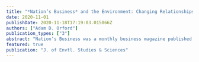 ```yaml
---
title: "*Nation’s Business* and the Environment: Changing Relationships with Pollution, “Ecologists,” Renewables, and Regulations, 1945-1981"
date: 2020-11-01
publishDate: 2020-11-18T17:19:03.015066Z
authors: ["Adam D. Orford"]
publication_types: ["3"]
abstract: "Nation’s Business was a monthly business magazine published by the U.S. Chamber of Commerce, with a subscription list larger than Business Week, Forbes, or Fortune. This study explores how the magazine responded and adapted to the rise of environmentalism, and environmental regulation of business, by exploring its treatment of four topics: DDT, environmentalists, government regulation, and renewable energy. It is built on a full-text review of all issues of Nation’s Business published between 1945 and 1981. It reveals the development of a variety of anti-environmental logics and discourses, including the delegitimization of environmentalism as emotional and irrational, the undermining of scientific conclusions as uncertain, the monetization of decisionmaking using cost-benefit analysis, and the problematization of government overregulation. The study thus traces the origins of the anti-environmental policies of the Reagan Administration to the business community of the preceding decade."
featured: true
publication: "J. of Envtl. Studies & Sciences"
---
```


